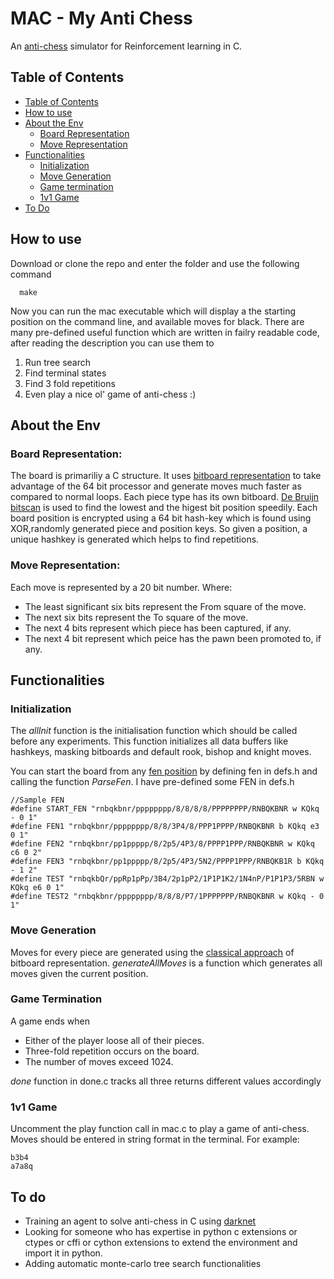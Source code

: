 # MAC - My Anti Chess

An [anti-chess](https://lichess.org/team/antichess) simulator for Reinforcement learning in C.

## Table of Contents
  - [Table of Contents](#table-of-contents)
  - [How to use](#how-to-use)
  - [About the Env](#about-the-env)
    - [Board Representation](#board-representation)
    - [Move Representation](#move-representation)
  - [Functionalities](#functionalities)
    - [Initialization](#initialization)
    - [Move Generation](#move-generation)
    - [Game termination](#game-termination)
    - [1v1 Game](#1v1-game)
  - [To Do](#to-do)

## How to use
Download or clone the repo and enter the folder and use the following command
  ```
    make  
  ```
Now you can run the mac executable which will display a the starting position on the command line, and available moves for black. There are many pre-defined useful function which are written in failry readable code, after reading the description you can use them to
1) Run tree search
2) Find terminal states
3) Find 3 fold repetitions
4) Even play a nice ol' game of anti-chess :)

## About the Env

### Board Representation:

The board is primariliy a C structure. It uses [bitboard representation](https://www.chessprogramming.org/Bitboards) to take advantage of the 64 bit processor and generate moves much faster as compared to normal loops. Each piece type has its own bitboard. [De Bruijn bitscan](https://www.chessprogramming.org/BitScan) is used to find the lowest and the higest bit position speedily. Each board position is encrypted using a 64 bit hash-key which is found using XOR,randomly generated piece and position keys. So given a position, a unique hashkey is generated which helps to find repetitions.

### Move Representation:
Each move is represented by a 20 bit number. Where:
* The least significant six bits represent the From square of the move.
* The next six bits represent the To square of the move.
* The next 4 bits represent which piece has been captured, if any.
* The next 4 bit represent which peice has the pawn been promoted to, if any.

## Functionalities

### Initialization
The *allInit* function is the initialisation function which should be called before any experiments. This function initializes all data buffers like hashkeys, masking bitboards and default rook, bishop and knight moves.

You can start the board from any [fen position](https://en.wikipedia.org/wiki/Forsyth%E2%80%93Edwards_Notation) by defining fen in defs.h and calling the function *ParseFen*. I have pre-defined some FEN in defs.h

```
//Sample FEN
#define START_FEN "rnbqkbnr/pppppppp/8/8/8/8/PPPPPPPP/RNBQKBNR w KQkq - 0 1"
#define FEN1 "rnbqkbnr/pppppppp/8/8/3P4/8/PPP1PPPP/RNBQKBNR b KQkq e3 0 1"
#define FEN2 "rnbqkbnr/pp1ppppp/8/2p5/4P3/8/PPPP1PPP/RNBQKBNR w KQkq c6 0 2"
#define FEN3 "rnbqkbnr/pp1ppppp/8/2p5/4P3/5N2/PPPP1PPP/RNBQKB1R b KQkq - 1 2"
#define TEST "rnbqkbQr/ppRp1pPp/3B4/2p1pP2/1P1P1K2/1N4nP/P1P1P3/5RBN w KQkq e6 0 1"
#define TEST2 "rnbqkbnr/pppppppp/8/8/8/P7/1PPPPPPP/RNBQKBNR w KQkq - 0 1"
```


### Move Generation
Moves for every piece are generated using the [classical approach](https://www.chessprogramming.org/Classical_Approach) of bitboard representation.                                                      *generateAllMoves* is a function which generates all moves given the current position.

### Game Termination
A game ends when
* Either of the player loose all of their pieces.
* Three-fold repetition occurs on the board.
* The number of moves exceed 1024.                                             

*done* function in done.c tracks all three returns different values accordingly

### 1v1 Game
Uncomment the play function call in mac.c to play a game of anti-chess. Moves should be entered in string format in the terminal. For example:                                                      
```
b3b4
a7a8q
```

## To do
* Training an agent to solve anti-chess in C using [darknet](https://pjreddie.com/darknet/)
* Looking for someone who has expertise in python c extensions or ctypes or cffi or cython extensions to extend the environment and import it in python.
* Adding automatic monte-carlo tree search functionalities

